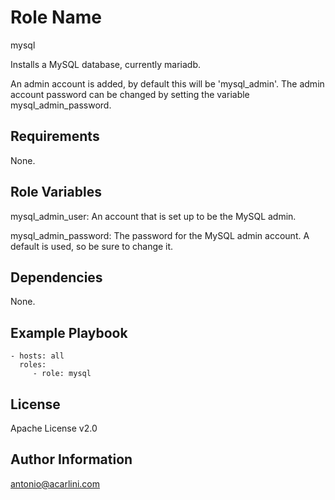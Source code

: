 Role Name
=========

mysql

Installs a MySQL database, currently mariadb.

An admin account is added, by default this will be 'mysql_admin'.
The admin account password can be changed by setting the variable mysql_admin_password.

Requirements
------------

None.

Role Variables
--------------

mysql_admin_user: An account that is set up to be the MySQL admin.

mysql_admin_password: The password for the MySQL admin account. A default is used, so be sure to change it.

Dependencies
------------

None.

Example Playbook
----------------

    - hosts: all
      roles:
         - role: mysql

License
-------

Apache License v2.0

Author Information
------------------

antonio@acarlini.com
